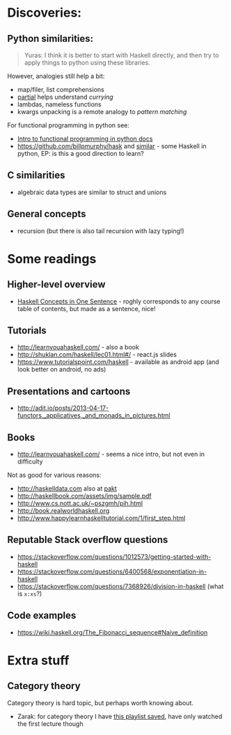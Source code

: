 # Discoveries: 

## Python similarities:

>   Yuras: I think it is better to start with Haskell directly, and then try to apply things to python using these libraries.

However, analogies still help a bit:

- map/filer, list comprehensions  
- [partial](https://docs.python.org/2/library/functools.html#functools.partial) helps understand _currying_
- lambdas, nameless functions
- kwargs unpacking is a remote analogy to _pattern matching_ 

For functional programming in python see: 

- [Intro to functional programming in python docs](https://docs.python.org/3/howto/functional.html)
- <https://github.com/billpmurphy/hask> and [similar](https://github.com/sfermigier/awesome-functional-python#libraries) - some Haskell in python, EP: is this a good direction to learn?

## C similarities

- algebraic data types are similar to struct and unions 

## General concepts

- recursion (but there is also tail recursion with lazy typing!)

# Some readings

## Higher-level overview

- [Haskell Concepts in One Sentence](https://ndrgrnd.net/posts/haskellOneSentence.html) - roghly corresponds 
  to any course table of contents, but made as a sentence, nice!

## Tutorials   

- <http://learnyouahaskell.com/> - also a book
- http://shuklan.com/haskell/lec01.html#/ - react.js slides
- https://www.tutorialspoint.com/haskell - available as android app (and look better on android, no ads) 


## Presentations and cartoons

- http://adit.io/posts/2013-04-17-functors,_applicatives,_and_monads_in_pictures.html

## Books

- <http://learnyouahaskell.com/> - seems a nice intro, but not even in difficulty

Not as good for various reasons: 

- http://haskelldata.com also at [pakt](https://www.packtpub.com/big-data-and-business-intelligence/haskell-data-analysis-cookbook)
- http://haskellbook.com/assets/img/sample.pdf
- http://www.cs.nott.ac.uk/~pszgmh/pih.html
- http://book.realworldhaskell.org
- http://www.happylearnhaskelltutorial.com/1/first_step.html


## Reputable Stack overflow questions

- https://stackoverflow.com/questions/1012573/getting-started-with-haskell
- https://stackoverflow.com/questions/6400568/exponentiation-in-haskell
- https://stackoverflow.com/questions/7368926/division-in-haskell (what is `x:xs`?)

## Code examples
- https://wiki.haskell.org/The_Fibonacci_sequence#Naive_definition

# Extra stuff 

## Category theory

Category theory is hard topic, but perhaps worth knowing about.

-  Zarak: for category theory I have [this playlist saved](https://www.youtube.com/playlist?list=PLbgaMIhjbmEnaH_LTkxLI7FMa2HsnawM_), 
   have only watched the first lecture though
